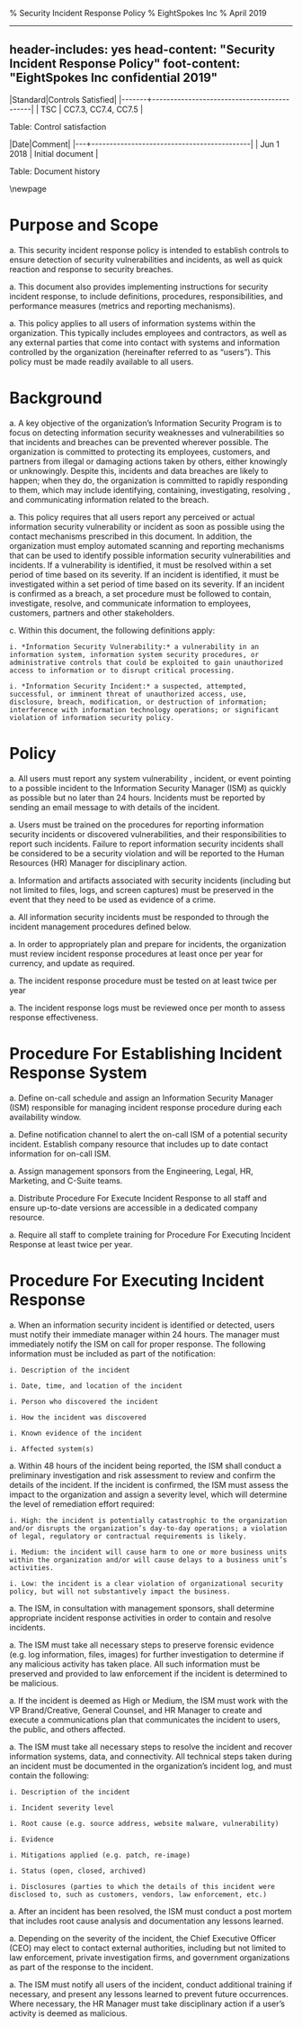 % Security Incident Response Policy
% EightSpokes Inc
% April 2019

---
header-includes: yes
head-content: "Security Incident Response Policy"
foot-content: "EightSpokes Inc confidential 2019"
---

|Standard|Controls Satisfied|
|-------+--------------------------------------------|
| TSC | CC7.3, CC7.4, CC7.5 |

Table: Control satisfaction


|Date|Comment|
|---+--------------------------------------------|
| Jun 1 2018 | Initial document |

Table: Document history


\newpage


# Purpose and Scope

a. This security incident response policy is intended to establish controls to ensure detection of security vulnerabilities and incidents, as well as quick reaction and response to security breaches.

a. This document also provides implementing instructions for security incident response, to include definitions, procedures, responsibilities, and performance measures (metrics and reporting mechanisms).

a. This policy applies to all users of information systems within the organization. This typically includes employees and contractors, as well as any external parties that come into contact with systems and information controlled by the organization (hereinafter referred to as “users”). This policy must be made readily available to all users.

# Background

a. A key objective of the organization’s Information Security Program is to focus on detecting information security weaknesses and vulnerabilities so that incidents and breaches can be prevented wherever possible. The organization is committed to protecting its employees, customers, and partners from illegal or damaging actions taken by others, either knowingly or unknowingly. Despite this, incidents and data breaches are likely to happen; when they do, the organization is committed to rapidly responding to them, which may include identifying, containing, investigating, resolving , and communicating information related to the breach.

a. This policy requires that all users report any perceived or actual information security vulnerability or incident as soon as possible using the contact mechanisms prescribed in this document. In addition, the organization must employ automated scanning and reporting mechanisms that can be used to identify possible information security vulnerabilities and incidents. If a vulnerability is identified, it must be resolved within a set period of time based on its severity. If an incident is identified, it must be investigated within a set period of time based on its severity. If an incident is confirmed as a breach, a set procedure must be followed to contain, investigate, resolve, and communicate information to employees, customers, partners and other stakeholders.  

c. Within this document, the following definitions apply:

    i. *Information Security Vulnerability:* a vulnerability in an information system, information system security procedures, or administrative controls that could be exploited to gain unauthorized access to information or to disrupt critical processing.

    i. *Information Security Incident:* a suspected, attempted, successful, or imminent threat of unauthorized access, use, disclosure, breach, modification, or destruction of information; interference with information technology operations; or significant violation of information security policy.

# Policy
a. All users must report any system vulnerability , incident, or event pointing to a possible incident to the Information Security Manager (ISM) as quickly as possible but no later than 24 hours. Incidents must be reported by sending an email message to <insert email address here> with details of the incident.

a. Users must be trained on the procedures for reporting information security incidents or discovered vulnerabilities, and their responsibilities to report such incidents. Failure to report information security incidents shall be considered to be a security violation and will be reported to the Human Resources (HR) Manager for disciplinary action.

a. Information and artifacts associated with security incidents (including but not limited to files, logs, and screen captures) must be preserved in the event that they need to be used as evidence of a crime.

a. All information security incidents must be responded to through the incident management procedures defined below.

a. In order to appropriately plan and prepare for incidents, the organization must review incident response procedures at least once per year for currency, and update as required.

a. The incident response procedure must be tested on at least twice per year

a. The incident response logs must be reviewed once per month to assess response effectiveness.

# Procedure For Establishing Incident Response System

a. Define on-call schedule and assign an Information Security Manager (ISM) responsible for managing incident response procedure during each availability window.

a. Define notification channel to alert the on-call ISM of a potential security incident.  Establish company resource that includes up to date contact information for on-call ISM.

a. Assign management sponsors from the Engineering, Legal, HR, Marketing, and C-Suite teams.

a. Distribute Procedure For Execute Incident Response to all staff and ensure up-to-date versions are accessible in a dedicated company resource. 

a. Require all staff to complete training for Procedure For Executing Incident Response at least twice per year.

# Procedure For Executing Incident Response

a. When an information security incident is identified or detected, users must notify their immediate manager within 24 hours. The manager must immediately notify the ISM on call for proper response. The following information must be included as part of the notification:

    i. Description of the incident

    i. Date, time, and location of the incident

    i. Person who discovered the incident

    i. How the incident was discovered

    i. Known evidence of the incident

    i. Affected system(s)

a. Within 48 hours of the incident being reported, the ISM shall conduct a preliminary investigation and risk assessment to review and confirm the details of the incident. If the incident is confirmed, the ISM must assess the impact to the organization and assign a severity level, which will determine the level of remediation effort required:

    i. High: the incident is potentially catastrophic to the organization and/or disrupts the organization’s day-to-day operations; a violation of legal, regulatory or contractual requirements is likely.

    i. Medium: the incident will cause harm to one or more business units within the organization and/or will cause delays to a business unit’s activities.

    i. Low: the incident is a clear violation of organizational security policy, but will not substantively impact the business.


a. The ISM, in consultation with management sponsors, shall determine appropriate incident response activities in order to contain and resolve incidents.

a. The ISM must take all necessary steps to preserve forensic evidence (e.g. log information, files, images) for further investigation to determine if any malicious activity has taken place. All such information must be preserved and provided to law enforcement if the incident is determined to be malicious.

a. If the incident is deemed as High or Medium, the ISM must work with the VP Brand/Creative, General Counsel, and HR Manager to create and execute a communications plan that communicates the incident to users, the public, and others affected.

a. The ISM must take all necessary steps to resolve the incident and recover information systems, data, and connectivity. All technical steps taken during an incident must be documented in the organization’s incident log, and must contain the following:

    i. Description of the incident

    i. Incident severity level

    i. Root cause (e.g. source address, website malware, vulnerability)

    i. Evidence

    i. Mitigations applied (e.g. patch, re-image)

    i. Status (open, closed, archived)

    i. Disclosures (parties to which the details of this incident were disclosed to, such as customers, vendors, law enforcement, etc.)

a. After an incident has been resolved, the ISM must conduct a post mortem that includes root cause analysis and documentation any lessons learned.

a. Depending on the severity of the incident, the Chief Executive Officer (CEO) may elect to contact external authorities, including but not limited to law enforcement, private investigation firms, and government organizations as part of the response to the incident.

a. The ISM must notify all users of the incident, conduct additional training if necessary, and present any lessons learned to prevent future occurrences. Where necessary, the HR Manager must take disciplinary action if a user’s activity is deemed as malicious.


